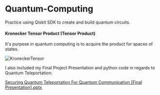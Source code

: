 # Quantum-Computing
Practice using Qiskit SDK to create and build quantum circuits. 

#### Kronecker Tensor Product (Tensor Product)
It's purpose in quantum computing is to acquire the product for spaces of states. 

![KroneckerTensor](https://user-images.githubusercontent.com/73625048/190238941-05c21d30-3949-447c-a119-93b43da5acc7.png)

I also included my Final Project Presentation and python code in regards to Quantum Teleportation:

[Securing Quantum Teleportation For Quantum Communication [Final Presentation].pptx](https://github.com/ashpmath/Quantum-Computing/files/9856507/Securing.Quantum.Teleportation.For.Quantum.Communication.Final.Presentation.pptx)
